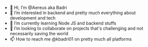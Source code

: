- 👋 Hi, I’m @Aereus aka Badri
- 👀 I’m interested in backend and pretty much everything about development and tech
- 🌱 I’m currently learning Node JS and backend stuffs
- 💞️ I’m looking to collaborate on projects that's challenging and not necessarily saving the world
- 📫 How to reach me @kbadri01 on pretty much all platforms

